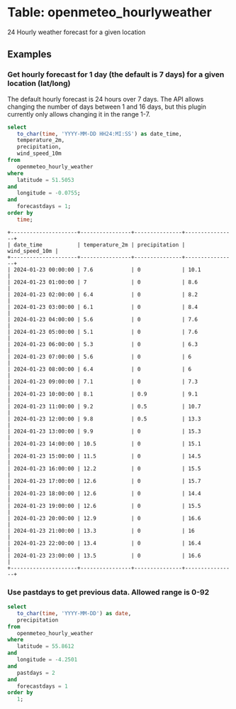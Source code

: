 # Table: openmeteo_hourlyweather

24 Hourly weather forecast for a given location

## Examples

### Get hourly forecast for 1 day (the default is 7 days) for a given location (lat/long)
The default hourly forecast is 24 hours over 7 days. The API allows changing the number of days between 1 and 16 days, but this plugin currently only allows changing it in the range 1-7.

```sql
select
   to_char(time, 'YYYY-MM-DD HH24:MI:SS') as date_time,
   temperature_2m,
   precipitation,
   wind_speed_10m
from 
   openmeteo_hourly_weather
where
   latitude = 51.5053
and
   longitude = -0.0755;
and
   forecastdays = 1;
order by
   time;
```

```
+---------------------+----------------+---------------+----------------+
| date_time           | temperature_2m | precipitation | wind_speed_10m |
+---------------------+----------------+---------------+----------------+
| 2024-01-23 00:00:00 | 7.6            | 0             | 10.1           |
| 2024-01-23 01:00:00 | 7              | 0             | 8.6            |
| 2024-01-23 02:00:00 | 6.4            | 0             | 8.2            |
| 2024-01-23 03:00:00 | 6.1            | 0             | 8.4            |
| 2024-01-23 04:00:00 | 5.6            | 0             | 7.6            |
| 2024-01-23 05:00:00 | 5.1            | 0             | 7.6            |
| 2024-01-23 06:00:00 | 5.3            | 0             | 6.3            |
| 2024-01-23 07:00:00 | 5.6            | 0             | 6              |
| 2024-01-23 08:00:00 | 6.4            | 0             | 6              |
| 2024-01-23 09:00:00 | 7.1            | 0             | 7.3            |
| 2024-01-23 10:00:00 | 8.1            | 0.9           | 9.1            |
| 2024-01-23 11:00:00 | 9.2            | 0.5           | 10.7           |
| 2024-01-23 12:00:00 | 9.8            | 0.5           | 13.3           |
| 2024-01-23 13:00:00 | 9.9            | 0             | 15.3           |
| 2024-01-23 14:00:00 | 10.5           | 0             | 15.1           |
| 2024-01-23 15:00:00 | 11.5           | 0             | 14.5           |
| 2024-01-23 16:00:00 | 12.2           | 0             | 15.5           |
| 2024-01-23 17:00:00 | 12.6           | 0             | 15.7           |
| 2024-01-23 18:00:00 | 12.6           | 0             | 14.4           |
| 2024-01-23 19:00:00 | 12.6           | 0             | 15.5           |
| 2024-01-23 20:00:00 | 12.9           | 0             | 16.6           |
| 2024-01-23 21:00:00 | 13.3           | 0             | 16             |
| 2024-01-23 22:00:00 | 13.4           | 0             | 16.4           |
| 2024-01-23 23:00:00 | 13.5           | 0             | 16.6           |
+---------------------+----------------+---------------+----------------+
```


### Use pastdays to get previous data. Allowed range is 0-92

```sql
select
   to_char(time, 'YYYY-MM-DD') as date,
   precipitation
from
   openmeteo_hourly_weather
where
   latitude = 55.8612
and
   longitude = -4.2501
and
   pastdays = 2
and
   forecastdays = 1
order by
   1;
```

```

```

